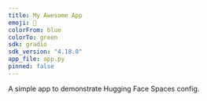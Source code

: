 ```yaml
---
title: My Awesome App
emoji: 🚀
colorFrom: blue
colorTo: green
sdk: gradio
sdk_version: "4.18.0"
app_file: app.py
pinned: false
---
```


A simple app to demonstrate Hugging Face Spaces config.
